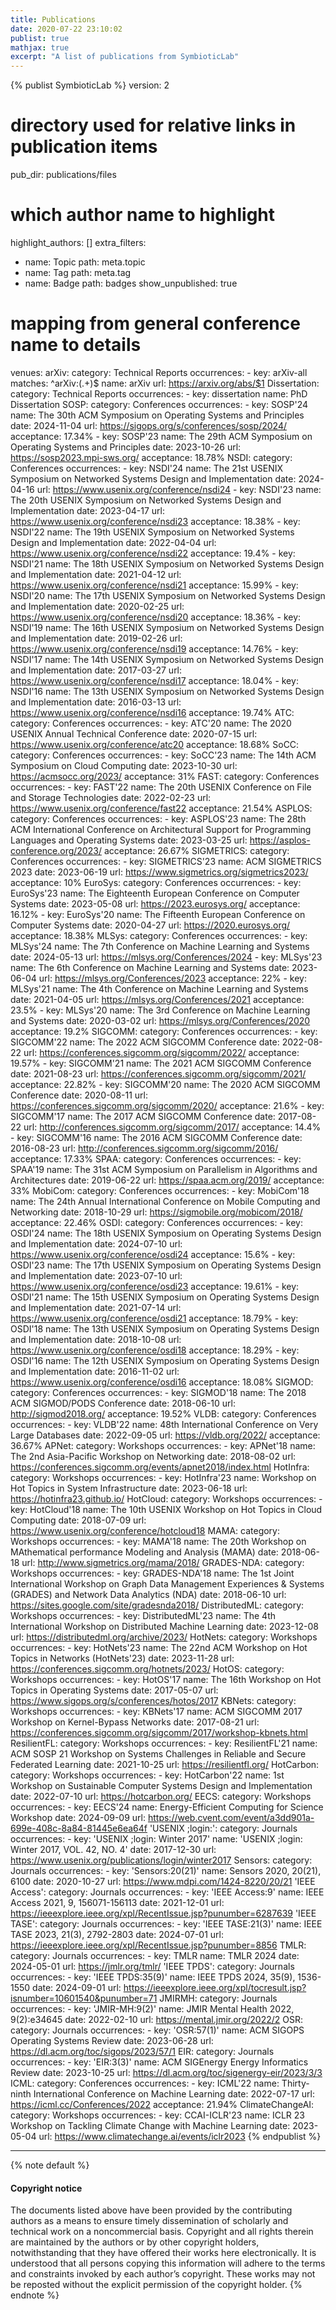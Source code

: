 ```yaml
---
title: Publications
date: 2020-07-22 23:10:02
publist: true
mathjax: true
excerpt: "A list of publications from SymbioticLab"
---
```

{% publist SymbioticLab %}
version: 2
# directory used for relative links in publication items
pub_dir: publications/files
# which author name to highlight
highlight_authors: []
extra_filters:
- name: Topic
  path: meta.topic
- name: Tag
  path: meta.tag
- name: Badge
  path: badges
show_unpublished: true
# mapping from general conference name to details
venues:
  arXiv:
    category: Technical Reports
    occurrences:
    - key: arXiv-all
      matches: ^arXiv:(.+)$
      name: arXiv
      url: https://arxiv.org/abs/$1
  Dissertation:
    category: Technical Reports
    occurrences:
    - key: dissertation
      name: PhD Dissertation
  SOSP:
    category: Conferences
    occurrences:
    - key: SOSP'24
      name: The 30th ACM Symposium on Operating Systems and Principles
      date: 2024-11-04
      url: https://sigops.org/s/conferences/sosp/2024/
      acceptance: 17.34%
    - key: SOSP'23
      name: The 29th ACM Symposium on Operating Systems and Principles
      date: 2023-10-26
      url: https://sosp2023.mpi-sws.org/
      acceptance: 18.78%
  NSDI:
    category: Conferences
    occurrences:
    - key: NSDI'24
      name: The 21st USENIX Symposium on Networked Systems Design and Implementation
      date: 2024-04-16
      url: https://www.usenix.org/conference/nsdi24
    - key: NSDI'23
      name: The 20th USENIX Symposium on Networked Systems Design and Implementation
      date: 2023-04-17
      url: https://www.usenix.org/conference/nsdi23
      acceptance: 18.38%
    - key: NSDI'22
      name: The 19th USENIX Symposium on Networked Systems Design and Implementation
      date: 2022-04-04
      url: https://www.usenix.org/conference/nsdi22
      acceptance: 19.4%
    - key: NSDI'21
      name: The 18th USENIX Symposium on Networked Systems Design and Implementation
      date: 2021-04-12
      url: https://www.usenix.org/conference/nsdi21
      acceptance: 15.99%
    - key: NSDI'20
      name: The 17th USENIX Symposium on Networked Systems Design and Implementation
      date: 2020-02-25
      url: https://www.usenix.org/conference/nsdi20
      acceptance: 18.36%
    - key: NSDI'19
      name: The 16th USENIX Symposium on Networked Systems Design and Implementation
      date: 2019-02-26
      url: https://www.usenix.org/conference/nsdi19
      acceptance: 14.76%
    - key: NSDI'17
      name: The 14th USENIX Symposium on Networked Systems Design and Implementation
      date: 2017-03-27
      url: https://www.usenix.org/conference/nsdi17
      acceptance: 18.04%
    - key: NSDI'16
      name: The 13th USENIX Symposium on Networked Systems Design and Implementation
      date: 2016-03-13
      url: https://www.usenix.org/conference/nsdi16
      acceptance: 19.74%
  ATC:
    category: Conferences
    occurrences:
    - key: ATC'20
      name: The 2020 USENIX Annual Technical Conference
      date: 2020-07-15
      url: https://www.usenix.org/conference/atc20
      acceptance: 18.68%
  SoCC:
    category: Conferences
    occurrences:
    - key: SoCC'23
      name: The 14th ACM Symposium on Cloud Computing
      date: 2023-10-30
      url: https://acmsocc.org/2023/
      acceptance: 31%
  FAST:
    category: Conferences
    occurrences:
    - key: FAST'22
      name: The 20th USENIX Conference on File and Storage Technologies
      date: 2022-02-23
      url: https://www.usenix.org/conference/fast22
      acceptance: 21.54%
  ASPLOS:
    category: Conferences
    occurrences:
    - key: ASPLOS'23
      name: The 28th ACM International Conference on Architectural Support for Programming Languages and Operating Systems
      date: 2023-03-25
      url: https://asplos-conference.org/2023/
      acceptance: 26.67%
  SIGMETRICS:
    category: Conferences
    occurrences:
    - key: SIGMETRICS'23
      name: ACM SIGMETRICS 2023
      date: 2023-06-19
      url: https://www.sigmetrics.org/sigmetrics2023/
      acceptance: 10%
  EuroSys:
    category: Conferences
    occurrences:
    - key: EuroSys'23
      name: The Eighteenth European Conference on Computer Systems
      date: 2023-05-08
      url: https://2023.eurosys.org/
      acceptance: 16.12%
    - key: EuroSys'20
      name: The Fifteenth European Conference on Computer Systems
      date: 2020-04-27
      url: https://2020.eurosys.org/
      acceptance: 18.38%
  MLSys:
    category: Conferences
    occurrences:
    - key: MLSys'24
      name: The 7th Conference on Machine Learning and Systems
      date: 2024-05-13
      url: https://mlsys.org/Conferences/2024 
    - key: MLSys'23
      name: The 6th Conference on Machine Learning and Systems
      date: 2023-06-04
      url: https://mlsys.org/Conferences/2023
      acceptance: 22%
    - key: MLSys'21
      name: The 4th Conference on Machine Learning and Systems
      date: 2021-04-05
      url: https://mlsys.org/Conferences/2021
      acceptance: 23.5%
    - key: MLSys'20
      name: The 3rd Conference on Machine Learning and Systems
      date: 2020-03-02
      url: https://mlsys.org/Conferences/2020
      acceptance: 19.2%
  SIGCOMM:
    category: Conferences
    occurrences:
    - key: SIGCOMM'22
      name: The 2022 ACM SIGCOMM Conference
      date: 2022-08-22
      url: https://conferences.sigcomm.org/sigcomm/2022/
      acceptance: 19.57%
    - key: SIGCOMM'21
      name: The 2021 ACM SIGCOMM Conference
      date: 2021-08-23
      url: https://conferences.sigcomm.org/sigcomm/2021/
      acceptance: 22.82%
    - key: SIGCOMM'20
      name: The 2020 ACM SIGCOMM Conference
      date: 2020-08-11
      url: https://conferences.sigcomm.org/sigcomm/2020/
      acceptance: 21.6%
    - key: SIGCOMM'17
      name: The 2017 ACM SIGCOMM Conference
      date: 2017-08-22
      url: http://conferences.sigcomm.org/sigcomm/2017/
      acceptance: 14.4%
    - key: SIGCOMM'16
      name: The 2016 ACM SIGCOMM Conference
      date: 2016-08-23
      url: http://conferences.sigcomm.org/sigcomm/2016/
      acceptance: 17.33%
  SPAA:
    category: Conferences
    occurrences:
    - key: SPAA'19
      name: The 31st ACM Symposium on Parallelism in Algorithms and Architectures
      date: 2019-06-22
      url: https://spaa.acm.org/2019/
      acceptance: 33%
  MobiCom:
    category: Conferences
    occurrences:
    - key: MobiCom'18
      name: The 24th Annual International Conference on Mobile Computing and Networking
      date: 2018-10-29
      url: https://sigmobile.org/mobicom/2018/
      acceptance: 22.46%
  OSDI:
    category: Conferences
    occurrences:
    - key: OSDI'24
      name: The 18th USENIX Symposium on Operating Systems Design and Implementation
      date: 2024-07-10
      url: https://www.usenix.org/conference/osdi24
      acceptance: 15.6%
    - key: OSDI'23
      name: The 17th USENIX Symposium on Operating Systems Design and Implementation
      date: 2023-07-10
      url: https://www.usenix.org/conference/osdi23
      acceptance: 19.61%
    - key: OSDI'21
      name: The 15th USENIX Symposium on Operating Systems Design and Implementation
      date: 2021-07-14
      url: https://www.usenix.org/conference/osdi21
      acceptance: 18.79%
    - key: OSDI'18
      name: The 13th USENIX Symposium on Operating Systems Design and Implementation
      date: 2018-10-08
      url: https://www.usenix.org/conference/osdi18
      acceptance: 18.29%
    - key: OSDI'16
      name: The 12th USENIX Symposium on Operating Systems Design and Implementation
      date: 2016-11-02
      url: https://www.usenix.org/conference/osdi16
      acceptance: 18.08%
  SIGMOD:
    category: Conferences
    occurrences:
    - key: SIGMOD'18
      name: The 2018 ACM SIGMOD/PODS Conference
      date: 2018-06-10
      url: http://sigmod2018.org/
      acceptance: 19.52%
  VLDB:
    category: Conferences
    occurrences:
    - key: VLDB'22
      name: 48th International Conference on Very Large Databases
      date: 2022-09-05
      url: https://vldb.org/2022/
      acceptance: 36.67%
  APNet:
    category: Workshops
    occurrences:
    - key: APNet'18
      name: The 2nd Asia-Pacific Workshop on Networking
      date: 2018-08-02
      url: https://conferences.sigcomm.org/events/apnet2018/index.html
  HotInfra:
    category: Workshops
    occurrences:
    - key: HotInfra'23
      name: Workshop on Hot Topics in System Infrastructure
      date: 2023-06-18
      url: https://hotinfra23.github.io/
  HotCloud:
    category: Workshops
    occurrences:
    - key: HotCloud'18
      name: The 10th USENIX Workshop on Hot Topics in Cloud Computing
      date: 2018-07-09
      url: https://www.usenix.org/conference/hotcloud18
  MAMA:
    category: Workshops
    occurrences:
    - key: MAMA'18
      name: The 20th Workshop on MAthematical performance Modeling and Analysis (MAMA)
      date: 2018-06-18
      url: http://www.sigmetrics.org/mama/2018/
  GRADES-NDA:
    category: Workshops
    occurrences:
    - key: GRADES-NDA'18
      name: The 1st Joint International Workshop on Graph Data Management Experiences
        & Systems (GRADES) and Network Data Analytics (NDA)
      date: 2018-06-10
      url: https://sites.google.com/site/gradesnda2018/
  DistributedML:
    category: Workshops
    occurrences:
    - key: DistributedML'23
      name: The 4th International Workshop on Distributed Machine Learning
      date: 2023-12-08
      url: https://distributedml.org/archive/2023/
  HotNets:
    category: Workshops
    occurrences:
    - key: HotNets'23
      name: The 22nd ACM Workshop on Hot Topics in Networks (HotNets'23)
      date: 2023-11-28
      url: https://conferences.sigcomm.org/hotnets/2023/
  HotOS:
    category: Workshops
    occurrences:
    - key: HotOS'17
      name: The 16th Workshop on Hot Topics in Operating Systems
      date: 2017-05-07
      url: https://www.sigops.org/s/conferences/hotos/2017
  KBNets:
    category: Workshops
    occurrences:
    - key: KBNets'17
      name: ACM SIGCOMM 2017 Workshop on Kernel-Bypass Networks
      date: 2017-08-21
      url: https://conferences.sigcomm.org/sigcomm/2017/workshop-kbnets.html
  ResilientFL:
    category: Workshops
    occurrences:
    - key: ResilientFL'21
      name: ACM SOSP 21 Workshop on Systems Challenges in Reliable and Secure Federated Learning
      date: 2021-10-25
      url: https://resilientfl.org/
  HotCarbon:
    category: Workshops
    occurrences:
    - key: HotCarbon'22
      name: 1st Workshop on Sustainable Computer Systems Design and Implementation
      date: 2022-07-10
      url: https://hotcarbon.org/
  EECS:
    category: Workshops
    occurrences:
    - key: EECS'24
      name: Energy-Efficient Computing for Science Workshop
      date: 2024-09-09
      url: https://web.cvent.com/event/a3dd901a-699e-408c-8a84-81445e6ea64f
  'USENIX ;login:':
    category: Journals
    occurrences:
    - key: 'USENIX ;login: Winter 2017'
      name: 'USENIX ;login: Winter 2017, VOL. 42, NO. 4'
      date: 2017-12-30
      url: https://www.usenix.org/publications/login/winter2017
  Sensors:
    category: Journals
    occurrences:
    - key: 'Sensors:20(21)'
      name: Sensors 2020, 20(21), 6100
      date: 2020-10-27
      url: https://www.mdpi.com/1424-8220/20/21
  'IEEE Access':
    category: Journals
    occurrences:
    - key: 'IEEE Access:9'
      name: IEEE Access 2021, 9, 156071-156113
      date: 2021-12-01
      url: https://ieeexplore.ieee.org/xpl/RecentIssue.jsp?punumber=6287639
  'IEEE TASE':
    category: Journals
    occurrences:
    - key: 'IEEE TASE:21(3)'
      name: IEEE TASE 2023, 21(3), 2792-2803
      date: 2024-07-01
      url: https://ieeexplore.ieee.org/xpl/RecentIssue.jsp?punumber=8856
  TMLR:
    category: Journals
    occurrences:
    - key: TMLR
      name: TMLR 2024
      date: 2024-05-01
      url: https://jmlr.org/tmlr/
  'IEEE TPDS':
    category: Journals
    occurrences:
    - key: 'IEEE TPDS:35(9)'
      name: IEEE TPDS 2024, 35(9), 1536-1550
      date: 2024-09-01
      url: https://ieeexplore.ieee.org/xpl/tocresult.jsp?isnumber=10601540&punumber=71
  JMIRMH:
    category: Journals
    occurrences:
    - key: 'JMIR-MH:9(2)'
      name: JMIR Mental Health 2022, 9(2):e34645
      date: 2022-02-10
      url: https://mental.jmir.org/2022/2
  OSR:
    category: Journals
    occurrences:
    - key: 'OSR:57(1)'
      name: ACM SIGOPS Operating Systems Review
      date: 2023-06-28
      url: https://dl.acm.org/toc/sigops/2023/57/1
  EIR:
    category: Journals
    occurrences:
    - key: 'EIR:3(3)'
      name: ACM SIGEnergy Energy Informatics Review
      date: 2023-10-25
      url: https://dl.acm.org/toc/sigenergy-eir/2023/3/3
  ICML:
    category: Conferences
    occurrences:
    - key: ICML'22
      name: Thirty-ninth International Conference on Machine Learning
      date: 2022-07-17
      url: https://icml.cc/Conferences/2022
      acceptance: 21.94%
  ClimateChangeAI:
    category: Workshops
    occurrences:
    - key: CCAI-ICLR'23
      name: ICLR 23 Workshop on Tackling Climate Change with Machine Learning
      date: 2023-05-04
      url: https://www.climatechange.ai/events/iclr2023
{% endpublist %}

---

{% note default %}
#### Copyright notice
The documents listed above have been provided by the contributing authors as a means to ensure timely dissemination of scholarly and technical work on a noncommercial basis. Copyright and all rights therein are maintained by the authors or by other copyright holders, notwithstanding that they have offered their works here electronically. It is understood that all persons copying this information will adhere to the terms and constraints invoked by each author’s copyright. These works may not be reposted without the explicit permission of the copyright holder.
{% endnote %}
